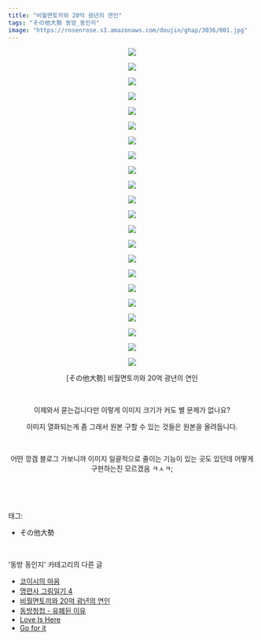 ```yaml
---
title: "비월면토끼와 20억 광년의 연인"
tags: "その他大勢 동방_동인지"
image: "https://rosenrose.s3.amazonaws.com/doujin/ghap/3036/001.jpg"
---
```

<div class="article">
<p style="text-align: center; clear: none; float: none;"><img src="{{ site.imgserver1 }}/ghap/3036/001.jpg"/></p>
<p style="text-align: center; clear: none; float: none;"><img src="{{ site.imgserver1 }}/ghap/3036/002.jpg"/></p>
<p style="text-align: center; clear: none; float: none;"><img src="{{ site.imgserver1 }}/ghap/3036/003.jpg"/></p>
<p style="text-align: center; clear: none; float: none;"><img src="{{ site.imgserver1 }}/ghap/3036/004.jpg"/></p>
<p style="text-align: center; clear: none; float: none;"><img src="{{ site.imgserver1 }}/ghap/3036/005.jpg"/></p>
<p style="text-align: center; clear: none; float: none;"><img src="{{ site.imgserver1 }}/ghap/3036/006.jpg"/></p>
<p style="text-align: center; clear: none; float: none;"><img src="{{ site.imgserver1 }}/ghap/3036/007.jpg"/></p>
<p style="text-align: center; clear: none; float: none;"><img src="{{ site.imgserver1 }}/ghap/3036/008.jpg"/></p>
<p style="text-align: center; clear: none; float: none;"><img src="{{ site.imgserver1 }}/ghap/3036/009.jpg"/></p>
<p style="text-align: center; clear: none; float: none;"><img src="{{ site.imgserver1 }}/ghap/3036/010.jpg"/></p>
<p style="text-align: center; clear: none; float: none;"><img src="{{ site.imgserver1 }}/ghap/3036/011.jpg"/></p>
<p style="text-align: center; clear: none; float: none;"><img src="{{ site.imgserver1 }}/ghap/3036/012.jpg"/></p>
<p style="text-align: center; clear: none; float: none;"><img src="{{ site.imgserver1 }}/ghap/3036/013.jpg"/></p>
<p style="text-align: center; clear: none; float: none;"><img src="{{ site.imgserver1 }}/ghap/3036/014.jpg"/></p>
<p style="text-align: center; clear: none; float: none;"><img src="{{ site.imgserver1 }}/ghap/3036/015.jpg"/></p>
<p style="text-align: center; clear: none; float: none;"><img src="{{ site.imgserver1 }}/ghap/3036/016.jpg"/></p>
<p style="text-align: center; clear: none; float: none;"><img src="{{ site.imgserver1 }}/ghap/3036/017.jpg"/></p>
<p style="text-align: center; clear: none; float: none;"><img src="{{ site.imgserver1 }}/ghap/3036/018.jpg"/></p>
<p style="text-align: center; clear: none; float: none;"><img src="{{ site.imgserver1 }}/ghap/3036/019.jpg"/></p>
<p style="text-align: center; clear: none; float: none;"><img src="{{ site.imgserver1 }}/ghap/3036/020.jpg"/></p>
<p style="text-align: center; clear: none; float: none;"><img src="{{ site.imgserver1 }}/ghap/3036/021.jpg"/></p>
<p style="text-align: center; clear: none; float: none;"><img src="{{ site.imgserver1 }}/ghap/3036/022.jpg"/></p>
<p style="text-align: center; clear: none; float: none;">[その他大勢] 비월면토끼와 20억 광년의 연인</p>
<p style="text-align: center; clear: none; float: none;"><br/></p>
<p style="text-align: center; clear: none; float: none;">이제와서 묻는겁니다만 이렇게 이미지 크기가 커도 별 문제가 없나요?</p>
<p style="text-align: center; clear: none; float: none;">이미지 열화되는게 좀 그래서 원본 구할 수 있는 것들은 원본을 올려둡니다.</p>
<p style="text-align: center; clear: none; float: none;"><br/></p>
<p style="text-align: center; clear: none; float: none;">어떤 깡겜 블로그 가보니까 이미지 일괄적으로 줄이는 기능이 있는 곳도 있던데 어떻게 구현하는진 모르겠음 ㅋㅅㅋ;</p>
<p><br/></p>
</div><br/>
<div class="tagTrail">
<p>태그: </p>
<ul>
<li>その他大勢</li>
</ul>
</div><br/>
<div class="another">
<p>'동방 동인지' 카테고리의 다른 글</p>
<ul>
<li><a href="/ghap_3042">코이시의 마음</a></li>
<li><a href="/ghap_3037">명련사 그림일기 4</a></li>
<li><a href="/ghap_3036">비월면토끼와 20억 광년의 연인</a></li>
<li><a href="/ghap_3033">동방청첩 - 유폐된 이유</a></li>
<li><a href="/ghap_3032">Love Is Here</a></li>
<li><a href="/ghap_3031">Go for it</a></li>
</ul>
</div><br/>
<div class="cb_module cb_fluid">
<div class="cb_wrt cb_profile">
</div><!-- commentList close -->
</div><br/>
